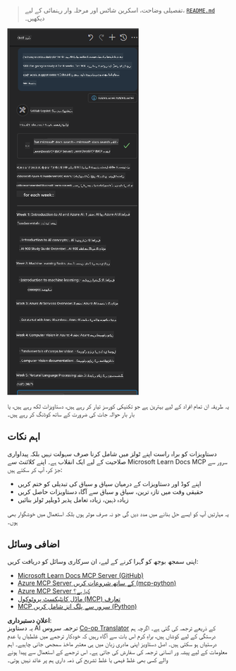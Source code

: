 <!--
CO_OP_TRANSLATOR_METADATA:
{
  "original_hash": "4319d291c9d124ecafea52b3d04bfa0e",
  "translation_date": "2025-06-23T11:00:12+00:00",
  "source_file": "09-CaseStudy/docs-mcp/README.md",
  "language_code": "ur"
}
-->
> تفصیلی وضاحت، اسکرین شاٹس اور مرحلہ وار رہنمائی کے لیے، [`README.md`](./solution/scenario3/README.md) دیکھیں۔

![منظرنامہ 3 کا جائزہ](../../../../translated_images/step4-prompt-chat.12187bb001605efc5077992b621f0fcd1df12023c5dce0464f8eb8f3d595218f.ur.png)

یہ طریقہ ان تمام افراد کے لیے بہترین ہے جو تکنیکی کورسز تیار کر رہے ہیں، دستاویزات لکھ رہے ہیں، یا بار بار حوالہ جات کی ضرورت کے ساتھ کوڈنگ کر رہے ہیں۔

## اہم نکات

دستاویزات کو براہ راست اپنے ٹولز میں شامل کرنا صرف سہولت نہیں بلکہ پیداواری صلاحیت کے لیے ایک انقلاب ہے۔ اپنے کلائنٹ سے Microsoft Learn Docs MCP سرور سے جڑ کر، آپ کر سکتے ہیں:

- اپنے کوڈ اور دستاویزات کے درمیان سیاق و سباق کی تبدیلی کو ختم کریں
- حقیقی وقت میں تازہ ترین، سیاق و سباق سے آگاہ دستاویزات حاصل کریں
- زیادہ ذہین، زیادہ تعامل پذیر ڈویلپر ٹولز بنائیں

یہ مہارتیں آپ کو ایسے حل بنانے میں مدد دیں گی جو نہ صرف موثر ہوں بلکہ استعمال میں خوشگوار بھی ہوں۔

## اضافی وسائل

اپنی سمجھ بوجھ کو گہرا کرنے کے لیے، ان سرکاری وسائل کو دریافت کریں:

- [Microsoft Learn Docs MCP Server (GitHub)](https://github.com/MicrosoftDocs/mcp)
- [Azure MCP Server کے ساتھ شروعات کریں (mcp-python)](https://learn.microsoft.com/en-us/azure/developer/azure-mcp-server/get-started#create-the-python-app)
- [Azure MCP Server کیا ہے؟](https://learn.microsoft.com/en-us/azure/developer/azure-mcp-server/)
- [ماڈل کانٹیکسٹ پروٹوکول (MCP) تعارف](https://modelcontextprotocol.io/introduction)
- [MCP سرور سے پلگ انز شامل کریں (Python)](https://learn.microsoft.com/en-us/semantic-kernel/concepts/plugins/adding-mcp-plugins)

**اعلانِ دستبرداری**:  
یہ دستاویز AI ترجمہ سروس [Co-op Translator](https://github.com/Azure/co-op-translator) کے ذریعے ترجمہ کی گئی ہے۔ اگرچہ ہم درستگی کے لیے کوشاں ہیں، براہِ کرم اس بات سے آگاہ رہیں کہ خودکار ترجمے میں غلطیاں یا عدمِ درستیاں ہو سکتی ہیں۔ اصل دستاویز اپنی مادری زبان میں ہی معتبر ماخذ سمجھی جانی چاہیے۔ اہم معلومات کے لیے پیشہ ور انسانی ترجمہ کی سفارش کی جاتی ہے۔ اس ترجمے کے استعمال سے پیدا ہونے والے کسی بھی غلط فہمی یا غلط تشریح کی ذمہ داری ہم پر عائد نہیں ہوتی۔